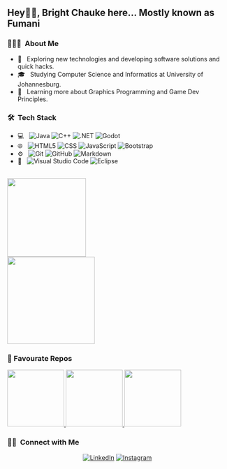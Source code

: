 <h2> Hey👋🏼, Bright Chauke here... Mostly known as Fumani</h2>

<h3> 👨🏻‍💻 &nbsp;About Me </h3>

- 🤔 &nbsp; Exploring new technologies and developing software solutions and quick hacks.
- 🎓 &nbsp; Studying Computer Science and Informatics at University of Johannesburg.
- 🌱 &nbsp; Learning more about Graphics Programming and Game Dev Principles.

<h3> 🛠 &nbsp;Tech Stack</h3>

- 💻 &nbsp;
  ![Java](https://img.shields.io/badge/-Java-333333?style=flat&logo=java&logoColor=007396)
  ![C++](https://img.shields.io/badge/-C++-333333?style=flat&logo=C%2B%2B&logoColor=00599C)
  ![.NET](https://img.shields.io/badge/-.NET-333333?style=flat&logo=.NET&logoColor=007396)
  ![Godot](https://img.shields.io/badge/-Godot-333333?style=flat&logo=godotengine&logoColor=007396)
- 🌐 &nbsp;
  ![HTML5](https://img.shields.io/badge/-HTML5-333333?style=flat&logo=HTML5)
  ![CSS](https://img.shields.io/badge/-CSS-333333?style=flat&logo=CSS3&logoColor=1572B6)
  ![JavaScript](https://img.shields.io/badge/-JavaScript-333333?style=flat&logo=javascript)
  ![Bootstrap](https://img.shields.io/badge/-Bootstrap-333333?style=flat&logo=bootstrap&logoColor=563D7C)
- ⚙️ &nbsp;
  ![Git](https://img.shields.io/badge/-Git-333333?style=flat&logo=git)
  ![GitHub](https://img.shields.io/badge/-GitHub-333333?style=flat&logo=github)
  ![Markdown](https://img.shields.io/badge/-Markdown-333333?style=flat&logo=markdown)
- 🔧 &nbsp;
  ![Visual Studio Code](https://img.shields.io/badge/-Visual%20Studio%20Code-333333?style=flat&logo=visual-studio-code&logoColor=007ACC)
  ![Eclipse](https://img.shields.io/badge/-Eclipse-333333?style=flat&logo=eclipse-ide&logoColor=2C2255)

<br/>

<a href="https://github.com/Artistic-Nyungu">
  <img height="180em" src="https://github-readme-stats.vercel.app/api?username=Artistic-Nyungu&theme=tokyonight&show_icons=true&rank_icon=github" />
  <br/>
  <img height="200em" src="https://github-readme-stats.vercel.app/api/top-langs/?username=Artistic-Nyungu&theme=tokyonight&layout=donut" />
</a>

<br/>

<h3> 🌟 Favourate Repos</h3>

<a href="https://github.com/Artistic-Nyungu/Godot-Planet-Procedural-Generation">
  <img height="130em" src="https://github-readme-stats.vercel.app/api/pin/?username=Artistic-Nyungu&repo=Godot-Planet-Procedural-Generation&theme=tokyonight" />
</a>
<a href="https://github.com/Artistic-Nyungu/GLSL-Shader-Trials">
  <img height="130em" src="https://github-readme-stats.vercel.app/api/pin/?username=Artistic-Nyungu&repo=GLSL-Shader-Trials&theme=tokyonight" />
</a>
<a href="https://github.com/Artistic-Nyungu/Godot-Terrain-Procedural-Generation">
  <img height="130em" src="https://github-readme-stats.vercel.app/api/pin/?username=Artistic-Nyungu&repo=Godot-Terrain-Procedural-Generation&theme=tokyonight" />
</a>

<br/>

<h3> 🤝🏻 &nbsp;Connect with Me </h3>

<p align="center">
<a href="https://www.linkedin.com/in/bright-chauke-b5300024a/"><img alt="LinkedIn" src="https://img.shields.io/badge/LinkedIn-Bright_Chauke-blue?style=flat-square&logo=linkedin"></a>
<a href="https://www.instagram.com/bra_fumani/"><img alt="Instagram" src="https://img.shields.io/badge/Instagram-Fumani_Chauke-blue?style=flat-square&logo=instagram"></a>
